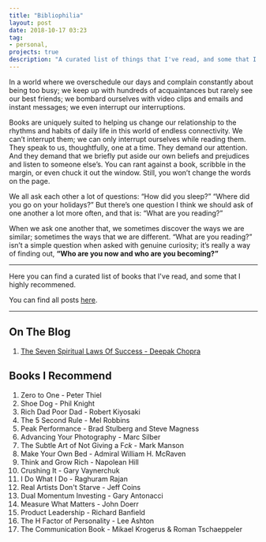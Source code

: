 ```yaml
---
title: "Bibliophilia"
layout: post
date: 2018-10-17 03:23
tag:
- personal,
projects: true
description: "A curated list of things that I've read, and some that I recommened."
---
```

In a world where we overschedule our days and complain constantly about being too busy; we keep up with hundreds of acquaintances but rarely see our best friends; we bombard ourselves with video clips and emails and instant messages; we even interrupt our interruptions.

Books are uniquely suited to helping us change our relationship to the rhythms and habits of daily life in this world of endless connectivity. We can’t interrupt them; we can only interrupt ourselves while reading them. They speak to us, thoughtfully, one at a time. They demand our attention. And they demand that we briefly put aside our own beliefs and prejudices and listen to someone else’s. You can rant against a book, scribble in the margin, or even chuck it out the window. Still, you won’t change the words on the page.

We all ask each other a lot of questions: “How did you sleep?” “Where did you go on your holidays?” But there’s one question I think we should ask of one another a lot more often, and that is: “What are you reading?”

When we ask one another that, we sometimes discover the ways we are similar; sometimes the ways that we are different. “What are you reading?” isn’t a simple question when asked with genuine curiosity; it’s really a way of finding out, **“Who are you now and who are you becoming?”**

---

Here you can find a curated list of books that I've read, and some that I highly recommened.

You can find all posts [here](http://blog.raghavbhasin.in/tagged/myBooks).

---

## On The Blog
1. [The Seven Spiritual Laws Of Success - Deepak Chopra](https://blog.raghavbhasin.in/post/173922213059/7laws)

## Books I Recommend
1. Zero to One - Peter Thiel
2. Shoe Dog - Phil Knight
3. Rich Dad Poor Dad - Robert Kiyosaki
4. The 5 Second Rule - Mel Robbins
5. Peak Performance - Brad Stulberg and Steve Magness
6. Advancing Your Photography - Marc Silber
7. The Subtle Art of Not Giving a F*ck* - Mark Manson
8. Make Your Own Bed -  Admiral William H. McRaven
9. Think and Grow Rich - Napolean Hill
10. Crushing It - Gary Vaynerchuk
11. I Do What I Do - Raghuram Rajan
12. Real Artists Don't Starve - Jeff Coins
13. Dual Momentum Investing - Gary Antonacci
14. Measure What Matters - John Doerr
15. Product Leadership - Richard Banfield
16. The H Factor of Personality - Lee Ashton
17. The Communication Book - Mikael Krogerus & Roman Tschaeppeler